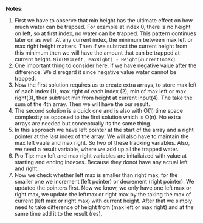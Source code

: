 **Notes:**

1. First we have to observe that min height has the ultimate effect on how much water can be trapped. For example at index 0, there is no height on left, so at first index, no water can be trapped. This pattern continues later on as well. At any current index, the minimum between max left or max right height matters. Then if we subtract the current height from this minimum then we will have the amount that can be trapped at current height. `Min(MaxLeft, MaxRight) - Height[currentIndex]`
2. One important thing to consider here, if we have negative value after the difference. We disregard it since negative value water cannot be trapped.
3. Now the first solution requires us to create extra arrays, to store max left of each index (1), max right of each index (2), min of max left or max right(3), then subtract min from height at current input(4). The take the sum of the 4th array. Then we will have the our result.
4. The second solution is a quick one and is also with O(1) time space complexity as opposed to the first solution which is O(n). No extra arrays are needed but conceptually its the same thing.
5. In this approach we have left pointer at the start of the array and a right pointer at the last index of the array. We will also have to maintain the max left vaule and max right. So two of these tracking variables. Also, we need a result variable, where we add up all the trapped water.
6. Pro Tip: max left and max right variables are initailaized with value at starting and ending indexes. Because they donot have any actual left and right.
7. Now we check whether left max is smaller than right max, for the smaller one we increment (left pointer) or decrement (right pointer). We updated the pointers first. Now we know, we only have one left max or right max, we update the leftmax or right max by the taking the max of current (left max or right max) with current height. After that we simply need to take difference of height from (max left or max right) and at the same time add it to the result (res).
